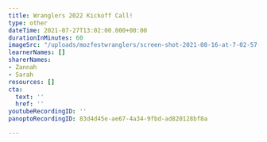 ```yaml
---
title: Wranglers 2022 Kickoff Call!
type: other
dateTime: 2021-07-27T13:02:00.000+00:00
durationInMinutes: 60
imageSrc: "/uploads/mozfestwranglers/screen-shot-2021-08-16-at-7-02-57-pm.png"
learnerNames: []
sharerNames:
- Zannah
- Sarah
resources: []
cta:
  text: ''
  href: ''
youtubeRecordingID: ''
panoptoRecordingID: 83d4d45e-ae67-4a34-9fbd-ad820128bf8a

---
```

